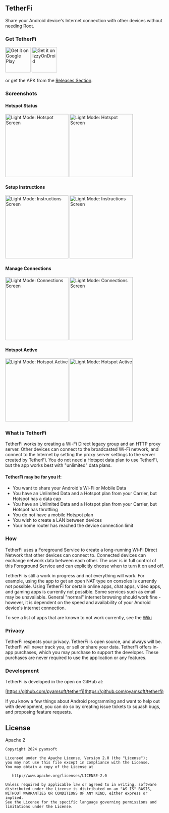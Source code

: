 TetherFi
--------

Share your Android device's Internet connection with other devices without needing Root.


### Get TetherFi

[<img
  src="https://play.google.com/intl/en_us/badges/images/generic/en-play-badge.png"
  alt="Get it on Google Play"
  height="80">](https://play.google.com/store/apps/details?id=com.pyamsoft.tetherfi)
[<img
  src="https://gitlab.com/IzzyOnDroid/repo/-/raw/master/assets/IzzyOnDroid.png"
  alt="Get it on IzzyOnDroid"
  height="80">](https://apt.izzysoft.de/fdroid/index/apk/com.pyamsoft.tetherfi)

or get the APK from the
[Releases Section](https://github.com/pyamsoft/tetherfi/releases/latest).

### Screenshots

#### Hotspot Status
[<img
  src="https://raw.githubusercontent.com/pyamsoft/tetherfi/main/art/screens/phone/raw/Screenshot_1715306185.png"
  alt="Light Mode: Hotspot Screen"
  height="200">](https://raw.githubusercontent.com/pyamsoft/tetherfi/main/art/screens/phone/raw/Screenshot_1715306185.png)
[<img
  src="https://raw.githubusercontent.com/pyamsoft/tetherfi/main/art/screens/phone/raw/Screenshot_1715306400.png"
  alt="Light Mode: Hotspot Screen"
  height="200">](https://raw.githubusercontent.com/pyamsoft/tetherfi/main/art/screens/phone/raw/Screenshot_1715306400.png)

#### Setup Instructions
[<img
  src="https://raw.githubusercontent.com/pyamsoft/tetherfi/main/art/screens/phone/raw/Screenshot_1715306191.png"
  alt="Light Mode: Instructions Screen"
  height="200">](https://raw.githubusercontent.com/pyamsoft/tetherfi/main/art/screens/phone/raw/Screenshot_1715306191.png)
[<img
  src="https://raw.githubusercontent.com/pyamsoft/tetherfi/main/art/screens/phone/raw/Screenshot_1715306448.png"
  alt="Light Mode: Instructions Screen"
  height="200">](https://raw.githubusercontent.com/pyamsoft/tetherfi/main/art/screens/phone/raw/Screenshot_1715306448.png)

#### Manage Connections
[<img
  src="https://raw.githubusercontent.com/pyamsoft/tetherfi/main/art/screens/phone/raw/Screenshot_1715306373.png"
  alt="Light Mode: Connections Screen"
  height="200">](https://raw.githubusercontent.com/pyamsoft/tetherfi/main/art/screens/phone/raw/Screenshot_1715306373.png)
[<img
  src="https://raw.githubusercontent.com/pyamsoft/tetherfi/main/art/screens/phone/raw/Screenshot_1715306450.png"
  alt="Light Mode: Connections Screen"
  height="200">](https://raw.githubusercontent.com/pyamsoft/tetherfi/main/art/screens/phone/raw/Screenshot_1715306450.png)

#### Hotspot Active
[<img
  src="https://raw.githubusercontent.com/pyamsoft/tetherfi/main/art/screens/phone/raw/Screenshot_1715306341.png"
  alt="Light Mode: Hotspot Active"
  height="200">](https://raw.githubusercontent.com/pyamsoft/tetherfi/main/art/screens/phone/raw/Screenshot_1715306341.png)
[<img
  src="https://raw.githubusercontent.com/pyamsoft/tetherfi/main/art/screens/phone/raw/Screenshot_1715306443.png"
  alt="Light Mode: Hotspot Active"
  height="200">](https://raw.githubusercontent.com/pyamsoft/tetherfi/main/art/screens/phone/raw/Screenshot_1715306443.png)

### What is TetherFi

TetherFi works by creating a Wi-Fi Direct legacy group and an HTTP proxy server. Other
devices can connect to the broadcasted Wi-Fi network, and connect to the Internet by
setting the proxy server settings to the server created by TetherFi. You do not need a
Hotspot data plan to use TetherFi, but the app works best with "unlimited" data plans.

#### TetherFi may be for you if:

- You want to share your Android's Wi-Fi or Mobile Data
- You have an Unlimited Data and a Hotspot plan from your Carrier, but Hotspot
  has a data cap
- You have an Unlimited Data and a Hotspot plan from your Carrier, but Hotspot
  has throttling
- You do not have a mobile Hotspot plan
- You wish to create a LAN between devices
- Your home router has reached the device connection limit

### How

TetherFi uses a Foreground Service to create a long-running Wi-Fi Direct Network that
other devices can connect to. Connected devices can exchange network data between each other.
The user is in full control of this Foreground Service and can explicitly choose when to
turn it on and off.

TetherFi is still a work in progress and not everything will work. For example, using the
app to get an open NAT type on consoles is currently not possible. Using TetherFi for certain
online apps, chat apps, video apps, and gaming apps is currently not possible. Some services
such as email may be unavailable. General "normal" internet browsing should work fine - however,
it is dependent on the speed and availability of your Android device's internet connection.

To see a list of apps that are known to not work currently, see the
[Wiki](https://github.com/pyamsoft/tetherfi/wiki/Known-Not-Working)

### Privacy

TetherFi respects your privacy. TetherFi is open source, and always will be. TetherFi
will never track you, or sell or share your data. TetherFi offers in-app purchases,
which you may purchase to support the developer. These purchases are never
required to use the application or any features.


### Development

TetherFi is developed in the open on GitHub at:  

[https://github.com/pyamsoft/tetherfi](https://github.com/pyamsoft/tetherfi)

If you know a few things about Android programming and want to help out with
development, you can do so by creating issue tickets to squash bugs, and
proposing feature requests.

## License

Apache 2

```
Copyright 2024 pyamsoft

Licensed under the Apache License, Version 2.0 (the "License");
you may not use this file except in compliance with the License.
You may obtain a copy of the License at

   http://www.apache.org/licenses/LICENSE-2.0

Unless required by applicable law or agreed to in writing, software
distributed under the License is distributed on an "AS IS" BASIS,
WITHOUT WARRANTIES OR CONDITIONS OF ANY KIND, either express or implied.
See the License for the specific language governing permissions and
limitations under the License.
```
